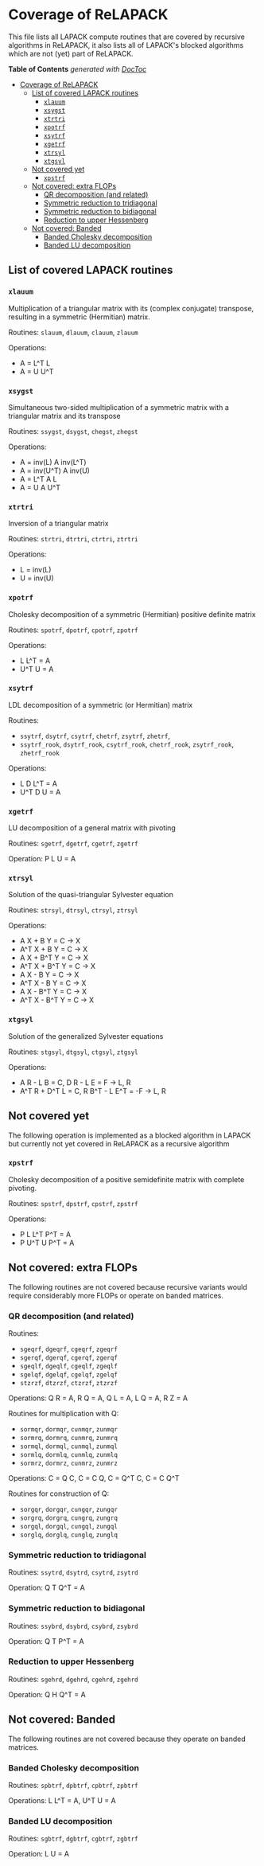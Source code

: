 Coverage of ReLAPACK
====================
This file lists all LAPACK compute routines that are covered by recursive
algorithms in ReLAPACK, it also lists all of LAPACK's blocked algorithms which
are not (yet) part of ReLAPACK.

<!-- START doctoc generated TOC please keep comment here to allow auto update -->
<!-- DON'T EDIT THIS SECTION, INSTEAD RE-RUN doctoc TO UPDATE -->
**Table of Contents**  *generated with [DocToc](https://github.com/thlorenz/doctoc)*

- [Coverage of ReLAPACK](#coverage-of-relapack)
  - [List of covered LAPACK routines](#list-of-covered-lapack-routines)
    - [`xlauum`](#xlauum)
    - [`xsygst`](#xsygst)
    - [`xtrtri`](#xtrtri)
    - [`xpotrf`](#xpotrf)
    - [`xsytrf`](#xsytrf)
    - [`xgetrf`](#xgetrf)
    - [`xtrsyl`](#xtrsyl)
    - [`xtgsyl`](#xtgsyl)
  - [Not covered yet](#not-covered-yet)
    - [`xpstrf`](#xpstrf)
  - [Not covered: extra FLOPs](#not-covered-extra-flops)
    - [QR decomposition (and related)](#qr-decomposition-and-related)
    - [Symmetric reduction to tridiagonal](#symmetric-reduction-to-tridiagonal)
    - [Symmetric reduction to bidiagonal](#symmetric-reduction-to-bidiagonal)
    - [Reduction to upper Hessenberg](#reduction-to-upper-hessenberg)
  - [Not covered: Banded](#not-covered-banded)
    - [Banded Cholesky decomposition](#banded-cholesky-decomposition)
    - [Banded LU decomposition](#banded-lu-decomposition)

<!-- END doctoc generated TOC please keep comment here to allow auto update -->


List of covered LAPACK routines
-------------------------------

### `xlauum`
Multiplication of a triangular matrix with its (complex conjugate) transpose,
resulting in a symmetric (Hermitian) matrix.

Routines: `slauum`, `dlauum`, `clauum`, `zlauum`

Operations: 
* A = L^T L
* A = U U^T

### `xsygst`
Simultaneous two-sided multiplication of a symmetric matrix with a triangular
matrix and its transpose

Routines: `ssygst`, `dsygst`, `chegst`, `zhegst`

Operations:
* A = inv(L) A inv(L^T)
* A = inv(U^T) A inv(U)
* A = L^T A L
* A = U A U^T

### `xtrtri`
Inversion of a triangular matrix

Routines: `strtri`, `dtrtri`, `ctrtri`, `ztrtri`

Operations:
* L = inv(L)
* U = inv(U)

### `xpotrf`
Cholesky decomposition of a symmetric (Hermitian) positive definite matrix

Routines: `spotrf`, `dpotrf`, `cpotrf`, `zpotrf`

Operations:
* L L^T = A
* U^T U = A

### `xsytrf`
LDL decomposition of a symmetric (or Hermitian) matrix

Routines: 
* `ssytrf`, `dsytrf`, `csytrf`, `chetrf`, `zsytrf`, `zhetrf`,
* `ssytrf_rook`, `dsytrf_rook`, `csytrf_rook`, `chetrf_rook`, `zsytrf_rook`,
  `zhetrf_rook`

Operations:
* L D L^T = A
* U^T D U = A

### `xgetrf`
LU decomposition of a general matrix with pivoting

Routines: `sgetrf`, `dgetrf`, `cgetrf`, `zgetrf`

Operation: P L U = A

### `xtrsyl`
Solution of the quasi-triangular Sylvester equation

Routines: `strsyl`, `dtrsyl`, `ctrsyl`, `ztrsyl`

Operations:
* A X + B Y = C -> X
* A^T X + B Y = C -> X
* A X + B^T Y = C -> X
* A^T X + B^T Y = C -> X
* A X - B Y = C -> X
* A^T X - B Y = C -> X
* A X - B^T Y = C -> X
* A^T X - B^T Y = C -> X

### `xtgsyl`
Solution of the generalized Sylvester equations

Routines: `stgsyl`, `dtgsyl`, `ctgsyl`, `ztgsyl`

Operations:
* A R - L B = C, D R - L E = F -> L, R
* A^T R + D^T L = C, R B^T - L E^T = -F -> L, R


Not covered yet
---------------
The following operation is implemented as a blocked algorithm in LAPACK but
currently not yet covered in ReLAPACK as a recursive algorithm

### `xpstrf`
Cholesky decomposition of a positive semidefinite matrix with complete pivoting.

Routines: `spstrf`, `dpstrf`, `cpstrf`, `zpstrf`

Operations:
* P L L^T P^T = A
* P U^T U P^T = A


Not covered: extra FLOPs
------------------------
The following routines are not covered because recursive variants would require
considerably more FLOPs or operate on banded matrices.

### QR decomposition (and related)
Routines:
* `sgeqrf`, `dgeqrf`, `cgeqrf`, `zgeqrf`
* `sgerqf`, `dgerqf`, `cgerqf`, `zgerqf`
* `sgeqlf`, `dgeqlf`, `cgeqlf`, `zgeqlf`
* `sgelqf`, `dgelqf`, `cgelqf`, `zgelqf`
* `stzrzf`, `dtzrzf`, `ctzrzf`, `ztzrzf`

Operations: Q R = A, R Q = A, Q L = A, L Q = A, R Z = A

Routines for multiplication with Q:
* `sormqr`, `dormqr`, `cunmqr`, `zunmqr`
* `sormrq`, `dormrq`, `cunmrq`, `zunmrq`
* `sormql`, `dormql`, `cunmql`, `zunmql`
* `sormlq`, `dormlq`, `cunmlq`, `zunmlq`
* `sormrz`, `dormrz`, `cunmrz`, `zunmrz`

Operations: C = Q C, C = C Q, C = Q^T C, C = C Q^T

Routines for construction of Q:
* `sorgqr`, `dorgqr`, `cungqr`, `zungqr`
* `sorgrq`, `dorgrq`, `cungrq`, `zungrq`
* `sorgql`, `dorgql`, `cungql`, `zungql`
* `sorglq`, `dorglq`, `cunglq`, `zunglq`

### Symmetric reduction to tridiagonal
Routines: `ssytrd`, `dsytrd`, `csytrd`, `zsytrd`

Operation: Q T Q^T = A

### Symmetric reduction to bidiagonal
Routines: `ssybrd`, `dsybrd`, `csybrd`, `zsybrd`

Operation: Q T P^T = A

### Reduction to upper Hessenberg
Routines: `sgehrd`, `dgehrd`, `cgehrd`, `zgehrd`

Operation: Q H Q^T = A


Not covered: Banded
-------------------
The following routines are not covered because they operate on banded matrices.

### Banded Cholesky decomposition
Routines: `spbtrf`, `dpbtrf`, `cpbtrf`, `zpbtrf`

Operations: L L^T = A, U^T U = A

### Banded LU decomposition
Routines: `sgbtrf`, `dgbtrf`, `cgbtrf`, `zgbtrf`

Operation: L U = A
